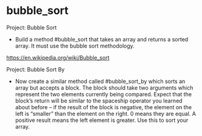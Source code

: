 # bubble_sort

Project: Bubble Sort 

* Build a method #bubble_sort that takes an array and returns a sorted array. 
  It must use the bubble sort methodology.

https://en.wikipedia.org/wiki/Bubble_sort

Project: Bubble Sort By

* Now create a similar method called #bubble_sort_by which sorts an array but accepts a block. The block should take two arguments which     represent the two elements currently being compared. Expect that the block’s return will be similar to the spaceship operator you         learned about before – if the result of the block is negative, the element on the left is “smaller” than the element on the right. 0       means they are equal. A positive result means the left element is greater. Use this to sort your array.

